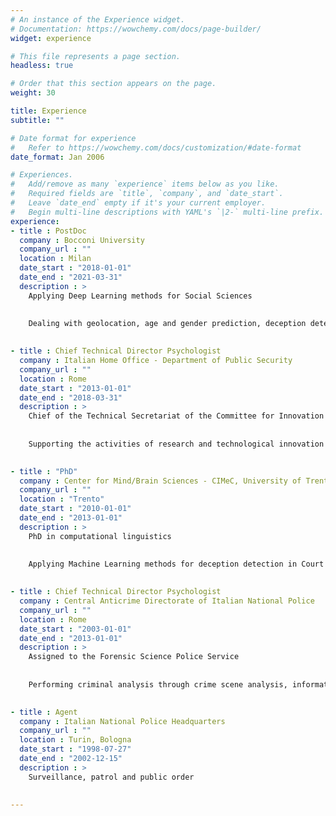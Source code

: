 ```yaml
---
# An instance of the Experience widget.
# Documentation: https://wowchemy.com/docs/page-builder/
widget: experience

# This file represents a page section.
headless: true

# Order that this section appears on the page.
weight: 30

title: Experience
subtitle: ""

# Date format for experience
#   Refer to https://wowchemy.com/docs/customization/#date-format
date_format: Jan 2006

# Experiences.
#   Add/remove as many `experience` items below as you like.
#   Required fields are `title`, `company`, and `date_start`.
#   Leave `date_end` empty if it's your current employer.
#   Begin multi-line descriptions with YAML's `|2-` multi-line prefix.
experience:
- title : PostDoc
  company : Bocconi University
  company_url : ""
  location : Milan
  date_start : "2018-01-01"
  date_end : "2021-03-31"
  description : >
    Applying Deep Learning methods for Social Sciences
    
  
    Dealing with geolocation, age and gender prediction, deception detection, bias
  

- title : Chief Technical Director Psychologist
  company : Italian Home Office - Department of Public Security
  company_url : ""
  location : Rome
  date_start : "2013-01-01"
  date_end : "2018-03-31"
  description : >
    Chief of the Technical Secretariat of the Committee for Innovation and Standardization of ICT Systems (ComISSIT). 
  
  
    Supporting the activities of research and technological innovation of the Department of Public Security
  

- title : "PhD"
  company : Center for Mind/Brain Sciences - CIMeC, University of Trento
  company_url : ""
  location : "Trento"
  date_start : "2010-01-01"
  date_end : "2013-01-01"
  description : >
    PhD in computational linguistics
  
  
    Applying Machine Learning methods for deception detection in Court cases
  

- title : Chief Technical Director Psychologist
  company : Central Anticrime Directorate of Italian National Police
  company_url : ""
  location : Rome
  date_start : "2003-01-01"
  date_end : "2013-01-01"
  description : >
    Assigned to the Forensic Science Police Service
  
  
    Performing criminal analysis through crime scene analysis, information analysis and behavioral analysis mainly on bloody murders and suspect deaths
  

- title : Agent
  company : Italian National Police Headquarters
  company_url : ""
  location : Turin, Bologna
  date_start : "1998-07-27"
  date_end : "2002-12-15"
  description : >
    Surveillance, patrol and public order
  

---
```

